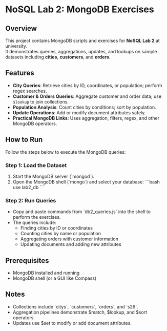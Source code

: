 # NoSQL Lab 2: MongoDB Exercises

## Overview
This project contains MongoDB scripts and exercises for **NoSQL Lab 2** at university.  
It demonstrates queries, aggregations, updates, and lookups on sample datasets including **cities**, **customers**, and **orders**.  

## Features
- **City Queries**: Retrieve cities by ID, coordinates, or population; perform regex searches.  
- **Customer & Orders Queries**: Aggregate customer and order data; use `$lookup` to join collections.  
- **Population Analysis**: Count cities by conditions; sort by population.  
- **Update Operations**: Add or modify document attributes safely.  
- **Practical MongoDB Links**: Uses aggregation, filters, regex, and other MongoDB operators.

## How to Run
Follow the steps below to execute the MongoDB queries:

### Step 1: Load the Dataset
1. Start the MongoDB server (\`mongod\`).  
2. Open the MongoDB shell (\`mongo\`) and select your database:
   \`\`\`bash
   use lab2_db
   \`\`\`

### Step 2: Run Queries
- Copy and paste commands from \`db2_queries.js\` into the shell to perform the exercises.  
- The queries include:
  - Finding cities by ID or coordinates
  - Counting cities by name or population
  - Aggregating orders with customer information
  - Updating documents and adding new attributes

## Prerequisites
- MongoDB installed and running  
- MongoDB shell (or a GUI like Compass)

## Notes
- Collections include \`citys\`, \`customers\`, \`orders\`, and \`s26\`.  
- Aggregation pipelines demonstrate \$match, \$lookup, and \$sort operators.  
- Updates use \$set to modify or add document attributes.
